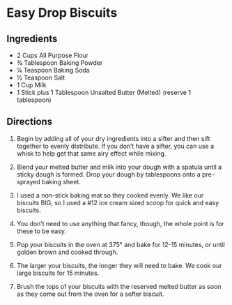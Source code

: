 # Easy Drop Biscuits

## Ingredients

- 2 Cups All Purpose Flour
- ¾ Tablespoon Baking Powder
- ¼ Teaspoon Baking Soda
- ½ Teaspoon Salt
- 1 Cup Milk
- 1 Stick plus 1 Tablespoon Unsalted Butter (Melted) (reserve 1 tablespoon)

## Directions

1. Begin by adding all of your dry ingredients into a sifter and then sift together to evenly distribute. If you don’t have a sifter, you can use a whisk to help get that same airy effect while mixing.

2. Blend your melted butter and milk into your dough with a spatula until a sticky dough is formed. Drop your dough by tablespoons onto a pre-sprayed baking sheet.

3. I used a non-stick baking mat so they cooked evenly. We like our biscuits BIG, so I used a #12 ice cream sized scoop for quick and easy biscuits.

4. You don’t need to use anything that fancy, though, the whole point is for these to be easy.

5. Pop your biscuits in the oven at 375° and bake for 12-15 minutes, or until golden brown and cooked through.

6. The larger your biscuits, the longer they will need to bake. We cook our large biscuits for 15 minutes.

7. Brush the tops of your biscuits with the reserved melted butter as soon as they come out from the oven for a softer biscuit.
